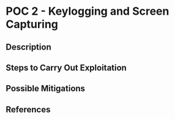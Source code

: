 # POC 2 - Keylogging and Screen Capturing

## Description



## Steps to Carry Out Exploitation



## Possible Mitigations



## References

